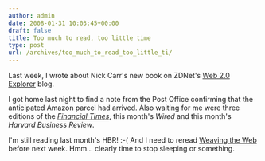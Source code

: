 ```yaml
---
author: admin
date: 2008-01-31 10:03:45+00:00
draft: false
title: Too much to read, too little time
type: post
url: /archives/too_much_to_read_too_little_ti/
---
```


Last week, I wrote about Nick Carr's new book on ZDNet's [Web 2.0 Explorer](http://zachbeauvais.com/wp-content/uploads/2008/01/web2explorer) blog.

I got home last night to find a note from the Post Office confirming that the anticipated Amazon parcel had arrived. Also waiting for me were three editions of the _[Financial Times](http://zachbeauvais.com/wp-content/uploads/2008/01/www.ft.com)_, this month's _Wired_ and this month's _Harvard Business Review_.

I'm still reading last month's HBR! :-( And I need to reread [Weaving the Web](http://zachbeauvais.com/wp-content/uploads/2008/01/0062515861%253FSubscriptionId=02ZH6J1W0649DTNS6002) before next week. Hmm... clearly time to stop sleeping or something.


